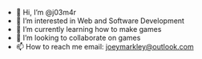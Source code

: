 - 👋 Hi, I’m @j03m4r
- 👀 I’m interested in Web and Software Development
- 🌱 I’m currently learning how to make games
- 💞️ I’m looking to collaborate on games
- 📫 How to reach me email: joeymarkley@outlook.com

<!---
j03m4r/j03m4r is a ✨ special ✨ repository because its `README.md` (this file) appears on your GitHub profile.
You can click the Preview link to take a look at your changes.
--->
